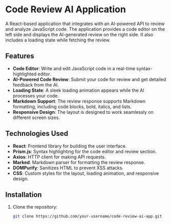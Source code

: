 # Code Review AI Application

A React-based application that integrates with an AI-powered API to review and analyze JavaScript code. The application provides a code editor on the left side and displays the AI-generated review on the right side. It also includes a loading state while fetching the review.

## Features

- **Code Editor**: Write and edit JavaScript code in a real-time syntax-highlighted editor.
- **AI-Powered Code Review**: Submit your code for review and get detailed feedback from the AI.
- **Loading State**: A sleek loading animation appears while the AI processes your code.
- **Markdown Support**: The review response supports Markdown formatting, including code blocks, bold, italics, and lists.
- **Responsive Design**: The layout is designed to work seamlessly on different screen sizes.

## Technologies Used

- **React**: Frontend library for building the user interface.
- **Prism.js**: Syntax highlighting for the code editor and review section.
- **Axios**: HTTP client for making API requests.
- **Marked**: Markdown parser for formatting the review response.
- **DOMPurify**: Sanitizes HTML to prevent XSS attacks.
- **CSS**: Custom styles for the layout, loading animation, and responsive design.

## Installation

1. Clone the repository:
   ```bash
   git clone https://github.com/your-username/code-review-ai-app.git